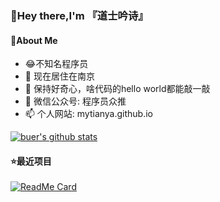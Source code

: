 ### 👋Hey there,I'm 『道士吟诗』
#### :boy:About Me
- :joy:不知名程序员
- 🔭 现在居住在南京
- 🌱 保持好奇心，啥代码的hello world都能敲一敲
- 💬 微信公众号: 程序员众推
- 📫 个人网站: mytianya.github.io

[![buer's github stats](https://github-readme-stats.vercel.app/api?username=mytianya)](https://github.com/mytianya)

#### :star:最近项目
[![ReadMe Card](https://github-readme-stats.vercel.app/api/pin/?username=mytianya&repo=springboot-tutorials)](https://github.com/mytianya/springboot-tutorials)
